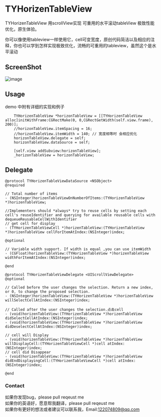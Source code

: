 # TYHorizenTableView
TYHorizenTableView   用scrollView实现 可重用的水平滚动tableView 极致性能优化，原生体验。<br>

你可以像使用tableview一样使用它，cell可变宽度，原创代码简洁以及相应的注释，你也可以学到怎样实现极致优化，流畅的可重用的tableview，虽然这个是水平滚动

## ScreenShot

![image](https://raw.githubusercontent.com/12207480/TYHorizenTableView/master/screenshot/horizenTableView.gif)


## Usage

demo 中附有详细的实现和例子

```objc
    TYHorizenTableView *horizonTableView = [[TYHorizenTableView alloc]initWithFrame:CGRectMake(0, 0,CGRectGetWidth(self.view.frame), 200)];
    //horizonTableView.itemSpacing = 16;
    //horizonTableView.itemWidth = 140; // 宽度相等时 会相应优化
    horizonTableView.delegate = self;
    horizonTableView.dataSource = self;
    
    [self.view addSubview:horizonTableView];
    _horizonTableView = horizonTableView;
```

## Delegate

```objc
@protocol TYHorizenTableViewDataSource <NSObject>
@required

// Total number of items
- (NSInteger)horizenTableViewOnNumberOfItems:(TYHorizenTableView *)horizenTableView;

//Implementers should *always* try to reuse cells by setting each cell's reuseIdentifier and querying for available reusable cells with dequeueReusableCellWithIdentifier
// get cell for display
- (TYHorizenTableViewCell *)horizenTableView:(TYHorizenTableView *)horizenTableView cellForItemAtIndex:(NSInteger)index;

@optional

// Variable width support. If width is equal ,you can use itemWidth
- (CGFloat)horizenTableView:(TYHorizenTableView *)horizenTableView widthForItemAtIndex:(NSInteger)index;

@end

@protocol TYHorizenTableViewDelegate <UIScrollViewDelegate>
@optional

// Called before the user changes the selection. Return a new index, or 0, to change the proposed selection.
- (NSInteger)horizenTableView:(TYHorizenTableView *)horizenTableView willSelectCellAtIndex:(NSInteger)index;

// Called after the user changes the selection.点击cell
- (void)horizenTableView:(TYHorizenTableView *)horizenTableView didSelectCellAtIndex:(NSInteger)index;
- (void)horizenTableView:(TYHorizenTableView *)horizenTableView didDeselectCellAtIndex:(NSInteger)index;

// cell will Display
- (void)horizenTableView:(TYHorizenTableView *)horizenTableView willDisplayCell:(TYHorizenTableViewCell *)cell atIndex:(NSInteger)index;
// cell did Disappear
- (void)horizenTableView:(TYHorizenTableView *)horizenTableView didEndDisplayingCell:(TYHorizenTableViewCell *)cell atIndex:(NSInteger)index;

@end
```

### Contact
如果你发现bug，please pull reqeust me <br>
如果你的英语好，愿意帮我翻译，please pull reqeust me <br>
如果你有更好的想法或者建议可以联系我，Email:122074809@qq.com
